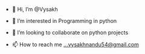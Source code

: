 - 👋 Hi, I’m @Vysakh
- 👀 I’m interested in Programming in python

- 💞️ I’m looking to collaborate on python projects
- 📫 How to reach me ...vysakhnandu54@gmail.com

<!---
Vysakh-stack/Vysakh-stack is a ✨ special ✨ repository because its `README.md` (this file) appears on your GitHub profile.
You can click the Preview link to take a look at your changes.
--->
